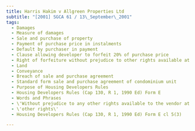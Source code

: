 ```yaml
---
title: Harris Hakim v Allgreen Properties Ltd 
subtitle: "[2001] SGCA 61 / 13\_September\_2001"
tags:
  - Damages
  - Measure of damages
  - Sale and purchase of property
  - Payment of purchase price in instalments
  - Default by purchaser in payment
  - Clause allowing developer to forfeit 20% of purchase price
  - Right of forfeiture without prejudice to other rights available at law or in equity
  - Land
  - Conveyance
  - Breach of sale and purchase agreement
  - Standard form sale and purchase agreement of condominium unit
  - Purpose of Housing Developers Rules
  - Housing Developers Rules (Cap 130, R 1, 1990 Ed) Form E
  - Words and Phrases
  - \'Without prejudice to any other rights available to the vendor at law or in equity\'
  - \'other rights\'
  - Housing Developers Rules (Cap 130, R 1, 1990 Ed) Form E cl 5(3)

---
```


